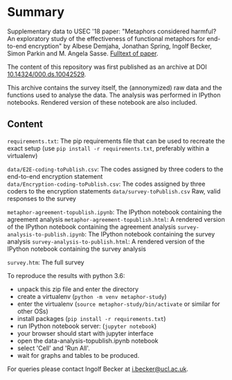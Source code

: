 # Summary
Supplementary data to USEC '18 paper: "Metaphors considered harmful? An exploratory study of the effectiveness of functional metaphors for end-to-end encryption" by Albese Demjaha, Jonathan Spring, Ingolf Becker, Simon Parkin and M. Angela Sasse. [Fulltext of paper](http://sec.cs.ucl.ac.uk/fileadmin/sec/publications/Demjaha-2018-metaphors-considered-harmful.pdf).

The content of this repository was first published as an archive at DOI [10.14324/000.ds.10042529](http://dx.doi.org/10.14324/000.ds.10042529).


This archive contains the survey itself, the (annonymized) raw data and the functions used to analyse the data. The analysis was performed in IPython notebooks. Rendered version of these notebook are also included.

## Content

`requirements.txt`: The pip requirements file that can be used to recreate the exact setup (use `pip install -r requirements.txt`, preferably within a virtualenv)

`data/E2E-coding-toPublish.csv`: The codes assigned by three coders to the end-to-end encryption statement                    
`data/Encryption-coding-toPublish.csv`: The codes assigned by three coders to the encryption statements
`data/survey-toPublish.csv` Raw, valid responses to the survey

`metaphor-agreement-topublish.ipynb`: The IPython notebook containing the agreement analysis
`metaphor-agreement-topublish.html`: A rendered version of the IPython notebook containing the agreement analysis
`survey-analysis-to-publish.ipynb`: The IPython notebook containing the survey analysis
`survey-analysis-to-publish.html`: A rendered version of the IPython notebook containing the survey analysis

`survey.htm`: The full survey

To reproduce the results with python 3.6:
- unpack this zip file and enter the directory
- create a virtualenv (`python -m venv metaphor-study`)
- enter the virtualenv (`source metaphor-study/bin/activate` or similar for other OSs)
- install packages (`pip install -r requirements.txt`)
- run IPython notebook server: (`jupyter notebook`)
- your browser should start with jupyter interface
- open the data-analysis-topublish.ipynb notebook
- select 'Cell' and 'Run All'.
- wait for graphs and tables to be produced.

For queries please contact Ingolf Becker at i.becker@ucl.ac.uk.

